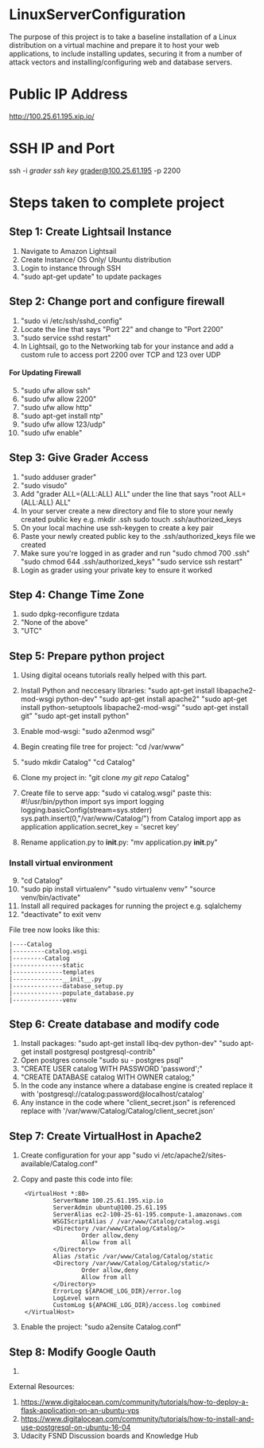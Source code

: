 # LinuxServerConfiguration
The purpose of this project is to take a baseline installation of a Linux distribution on a virtual machine and prepare it to host your web applications, to include installing updates, securing it from a number of attack vectors and installing/configuring web and database servers.

# Public IP Address
http://100.25.61.195.xip.io/

# SSH IP and Port
 ssh -i *grader ssh key* grader@100.25.61.195 -p 2200
 
# Steps taken to complete project
 
## Step 1: Create Lightsail Instance
1. Navigate to Amazon Lightsail 
2. Create Instance/ OS Only/ Ubuntu distribution
3. Login to instance through SSH
4. "sudo apt-get update" to update packages

## Step 2: Change port and configure firewall
1. "sudo vi /etc/ssh/sshd_config"
2. Locate the line that says "Port 22" and change to "Port 2200"
3. "sudo service sshd restart" 
4. In Lightsail, go to the Networking tab for your instance and add a custom rule to access port 2200 over TCP and 123 over UDP
#### For Updating Firewall
5. "sudo ufw allow ssh"
6. "sudo ufw allow 2200"
7. "sudo ufw allow http"
8. "sudo apt-get install ntp"
9. "sudo ufw allow 123/udp"
10. "sudo ufw enable"

## Step 3: Give Grader Access
1. "sudo adduser grader"
2. "sudo visudo"
3. Add "grader ALL=(ALL:ALL) ALL" under the line that says "root ALL=(ALL:ALL) ALL"
4. In your server create a new directory and file to store your newly created public key e.g. mkdir .ssh sudo touch .ssh/authorized_keys
5. On your local machine use ssh-keygen to create a key pair
6. Paste  your newly created public key to the .ssh/authorized_keys file we created
7. Make sure you're logged in as grader and run "sudo chmod 700 .ssh" "sudo chmod 644 .ssh/authorized_keys" "sudo service ssh restart"
8. Login as grader using your private key to ensure it worked

## Step 4: Change Time Zone
1. sudo dpkg-reconfigure tzdata
2. "None of the above"
3. "UTC"

## Step 5: Prepare python project 
1. Using digital oceans tutorials really helped with this part.
2. Install Python and neccesary libraries: "sudo apt-get install libapache2-mod-wsgi python-dev" "sudo apt-get install apache2"
"sudo apt-get install python-setuptools libapache2-mod-wsgi" "sudo apt-get install git" "sudo apt-get install python"
3. Enable mod-wsgi: "sudo a2enmod wsgi"
4. Begin creating file tree for project: "cd /var/www"
5. "sudo mkdir Catalog" "cd Catalog" 
6. Clone my project in: "git clone *my git repo* Catalog"
7. Create file to serve app: "sudo vi catalog.wsgi" paste this: 
#!/usr/bin/python
import sys
import logging
logging.basicConfig(stream=sys.stderr)
sys.path.insert(0,"/var/www/Catalog/")
from Catalog import app as application
application.secret_key = 'secret key'

8. Rename application.py to __init__.py: "mv application.py __init__.py"
### Install virtual environment 
9. "cd Catalog"
10. "sudo pip install virtualenv" "sudo virtualenv venv" "source venv/bin/activate"
11. Install all required packages for running the project e.g. sqlalchemy
12. "deactivate" to exit venv

File tree now looks like this:

    |----Catalog
    |---------catalog.wsgi
    |---------Catalog
    |--------------static
    |--------------templates
    |--------------__init__.py
    |--------------database_setup.py
    |--------------populate_database.py
    |--------------venv

## Step 6: Create database and modify code
1. Install packages: "sudo apt-get install libq-dev python-dev" "sudo apt-get install postgresql postgresql-contrib"
2. Open postgres console "sudo su - postgres psql"
3. "CREATE USER catalog WITH PASSWORD 'password';"
4. "CREATE DATABASE catalog WITH OWNER catalog;"
5. In the code any instance where a database engine is created replace it with 'postgresql://catalog:password@localhost/catalog'
6. Any instance in the code where "client_secret.json" is referenced replace with '/var/www/Catalog/Catalog/client_secret.json'

## Step 7: Create VirtualHost in Apache2
1. Create configuration for your app "sudo vi /etc/apache2/sites-available/Catalog.conf"
2. Copy and paste this code into file:

        <VirtualHost *:80>
                ServerName 100.25.61.195.xip.io
                ServerAdmin ubuntu@100.25.61.195
                ServerAlias ec2-100-25-61-195.compute-1.amazonaws.com
                WSGIScriptAlias / /var/www/Catalog/catalog.wsgi
                <Directory /var/www/Catalog/Catalog/>
                        Order allow,deny
                        Allow from all
                </Directory>
                Alias /static /var/www/Catalog/Catalog/static
                <Directory /var/www/Catalog/Catalog/static/>
                        Order allow,deny
                        Allow from all
                </Directory>
                ErrorLog ${APACHE_LOG_DIR}/error.log
                LogLevel warn
                CustomLog ${APACHE_LOG_DIR}/access.log combined
        </VirtualHost>  

3. Enable the project: "sudo a2ensite Catalog.conf"



## Step 8: Modify Google Oauth
1. 

External Resources:
1. https://www.digitalocean.com/community/tutorials/how-to-deploy-a-flask-application-on-an-ubuntu-vps
2. https://www.digitalocean.com/community/tutorials/how-to-install-and-use-postgresql-on-ubuntu-16-04
3. Udacity FSND Discussion boards and Knowledge Hub





